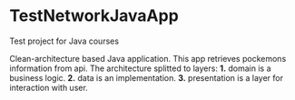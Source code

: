# TestNetworkJavaApp
Test project for Java courses

Clean-architecture based Java application. This app retrieves pockemons information from api. The architecture splitted to layers:
**1.** domain is a business logic.
**2.** data is an implementation.
**3.** presentation is a layer for interaction with user.

